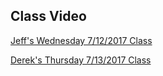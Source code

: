 ## Class Video

[Jeff's Wednesday 7/12/2017 Class](https://codingbootcamp.hosted.panopto.com/Panopto/Pages/Viewer.aspx?id=4f4c034c-0690-4498-9f4c-c4ecd8f25bd9)

[Derek's Thursday 7/13/2017 Class](https://codingbootcamp.hosted.panopto.com/Panopto/Pages/Viewer.aspx?id=aec15cbf-2a10-4ec0-af9c-858b4a470c97)
